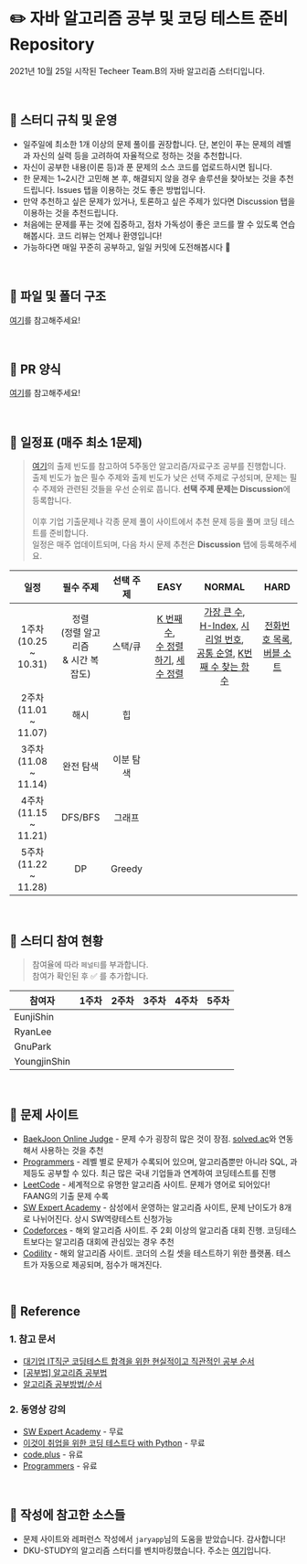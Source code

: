 # :pencil2: **자바 알고리즘 공부 및 코딩 테스트 준비 Repository**
2021년 10월 25일 시작된 Techeer Team.B의 자바 알고리즘 스터디입니다. 

<br>

## :closed_book: 스터디 규칙 및 운영
- 일주일에 최소한 1개 이상의 문제 풀이를 권장합니다. 단, 본인이 푸는 문제의 레벨과 자신의 실력 등을 고려하여 자율적으로 정하는 것을 추천합니다. 
- 자신이 공부한 내용(이론 등)과 푼 문제의 소스 코드를 업로드하시면 됩니다.
- 한 문제는 1~2시간 고민해 본 후, 해결되지 않을 경우 솔루션을 찾아보는 것을 추천드립니다. Issues 탭을 이용하는 것도 좋은 방법입니다.
- 만약 추천하고 싶은 문제가 있거나, 토론하고 싶은 주제가 있다면 Discussion 탭을 이용하는 것을 추천드립니다. 
- 처음에는 문제를 푸는 것에 집중하고, 점차 가독성이 좋은 코드를 짤 수 있도록 연습해봅시다. 코드 리뷰는 언제나 환영입니다!
- 가능하다면 매일 꾸준히 공부하고, 일일 커밋에 도전해봅시다 :seedling:	

<br>

## :orange_book: 파일 및 폴더 구조
[여기](https://github.com/TecheerB/Java_Algorithm/wiki/%ED%8C%8C%EC%9D%BC-%EB%B0%8F-%ED%8F%B4%EB%8D%94-%EA%B5%AC%EC%A1%B0)를 참고해주세요!

<br>

## :ledger: PR 양식 
[여기](https://github.com/TecheerB/Java_Algorithm/wiki/PR-%EC%96%91%EC%8B%9D)를 참고해주세요!

<br>

## 📆 일정표 (매주 최소 1문제)
> [여기](https://programmers.co.kr/learn/challenges )의 출제 빈도를 참고하여 5주동안 알고리즘/자료구조 공부를 진행합니다. <br>
> 출제 빈도가 높은 필수 주제와 출제 빈도가 낮은 선택 주제로 구성되며, 문제는 필수 주제와 관련된 것들을 우선 순위로 풉니다. **선택 주제 문제는 Discussion**에 등록합니다. <br>  
> 이후 기업 기출문제나 각종 문제 풀이 사이트에서 추천 문제 등을 풀며 코딩 테스트를 준비합니다. <br>
> 일정은 매주 업데이트되며, 다음 차시 문제 추천은 **Discussion** 탭에 등록해주세요. <br>

|일정|필수 주제|선택 주제|EASY|NORMAL|HARD|
|:-:|:-:|:-:|:-:|:-:|:-:|
|1주차 <br> (10.25 ~ 10.31)|정렬 <br> (정렬 알고리즘 <br> & 시간 복잡도)|스택/큐|[K 번째 수](https://programmers.co.kr/learn/courses/30/lessons/42748), <br> [수 정렬하기](https://www.acmicpc.net/problem/2750), [세 수 정렬](https://www.acmicpc.net/problem/2752)|[가장 큰 수](https://programmers.co.kr/learn/courses/30/lessons/42746), [H-Index](https://programmers.co.kr/learn/courses/30/lessons/42747), [시리얼 번호](https://www.acmicpc.net/problem/1431), <br> [공통 순열](https://www.acmicpc.net/problem/1622), [K번째 수 찾는 함수](https://www.acmicpc.net/problem/16455)|[전화번호 목록](https://www.acmicpc.net/problem/5052), <br> [버블 소트](https://www.acmicpc.net/problem/1377)|
|2주차 <br> (11.01 ~ 11.07)|해시|힙||||
|3주차 <br> (11.08 ~ 11.14)|완전 탐색|이분 탐색||||
|4주차 <br> (11.15 ~ 11.21)|DFS/BFS|그래프||||
|5주차 <br> (11.22 ~ 11.28)|DP|Greedy||||

<br>

## 📆 스터디 참여 현황
> 참여율에 따라 `페널티`를 부과합니다. <br>
> 참여가 확인된 후 :white_check_mark: 를 추가합니다. 

| 참여자 | 1주차 | 2주차 | 3주차 | 4주차 | 5주차 |
| --- | --- | --- | --- | --- | --- |
| EunjiShin ||||||
| RyanLee ||||||
| GnuPark ||||||
| YoungjinShin ||||||

<br>

## :green_book: 문제 사이트
* [BaekJoon Online Judge](https://www.acmicpc.net/) - 문제 수가 굉장히 많은 것이 장점. [solved.ac](https://solved.ac/problems/level)와 연동해서 사용하는 것을 추천
* [Programmers](https://programmers.co.kr/) - 레벨 별로 문제가 수록되어 있으며, 알고리즘뿐만 아니라 SQL, 과제등도 공부할 수 있다. 최근 많은 국내 기업들과 연계하여 코딩테스트를 진행
* [LeetCode](https://leetcode.com/) - 세계적으로 유명한 알고리즘 사이트. 문제가 영어로 되어있다! FAANG의 기출 문제 수록
* [SW Expert Academy](https://swexpertacademy.com/main/main.do) - 삼성에서 운영하는 알고리즘 사이트, 문제 난이도가 8개로 나뉘어진다. 상시 SW역량테스트 신청가능
* [Codeforces](https://codeforces.com/) - 해외 알고리즘 사이트. 주 2회 이상의 알고리즘 대회 진행. 코딩테스트보다는 알고리즘 대회에 관심있는 경우 추천
* [Codility](https://app.codility.com/) - 해외 알고리즘 사이트. 코더의 스킬 셋을 테스트하기 위한 플랫폼. 테스트가 자동으로 제공되며, 점수가 매겨진다. 

<br>

## :blue_book: Reference
  ### 1. 참고 문서
  * [대기업 IT직군 코딩테스트 합격을 위한 현실적이고 직관적인 공부 순서](https://www.youtube.com/watch?v=ukkLCl9yBvE)
  * [[공부법] 알고리즘 공부법](https://gmlwjd9405.github.io/2018/05/14/how-to-study-algorithms.html)
  * [알고리즘 공부방법/순서](https://baactree.tistory.com/14)

  ### 2. 동영상 강의
  * [SW Expert Academy](https://swexpertacademy.com/main/learn/course/courseList.do) - 무료
  * [이것이 취업을 위한 코딩 테스트다 with Python](https://www.youtube.com/playlist?list=PLRx0vPvlEmdBFBFOoK649FlEMouHISo8N) - 무료
  * [code.plus](https://code.plus/courses/1) - 유료
  * [Programmers](https://programmers.co.kr/learn?tag=%EC%95%8C%EA%B3%A0%EB%A6%AC%EC%A6%98) - 유료


<br>

## :notebook: 작성에 참고한 소스들
- 문제 사이트와 레퍼런스 작성에서 `jaryapp`님의 도움을 받았습니다. 감사합니다! 
- DKU-STUDY의 알고리즘 스터디를 벤치마킹했습니다. 주소는 [여기](https://github.com/DKU-STUDY/Algorithm)입니다. 
